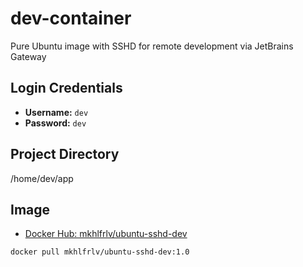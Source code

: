 # dev-container
Pure Ubuntu image with SSHD for remote development via JetBrains Gateway

## Login Credentials

- **Username:** `dev`  
- **Password:** `dev`

## Project Directory
/home/dev/app

## Image

- [Docker Hub: mkhlfrlv/ubuntu-sshd-dev](https://hub.docker.com/r/mkhlfrlv/ubuntu-sshd-dev)

```bash
docker pull mkhlfrlv/ubuntu-sshd-dev:1.0
